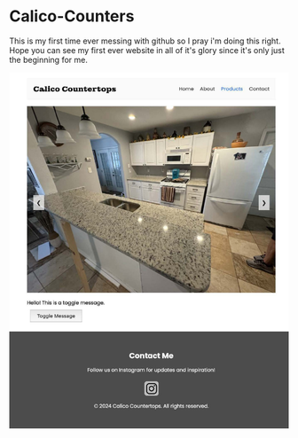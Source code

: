 # Calico-Counters
This is my first time ever messing with github so I pray i'm doing this right.
Hope you can see my first ever website in all of it's glory since it's only just the beginning for me.

<img alt="Screenshot 2025-01-24 at 8.44_Page_1_Image_0001.jpg" src="https://github.com/nicdoescomp/Images/blob/main/Screenshot%202025-01-24%20at%208.44_Page_1_Image_0001.jpg?raw=true" data-hpc="true" class="Box-sc-g0xbh4-0 fzFXnm"> 
